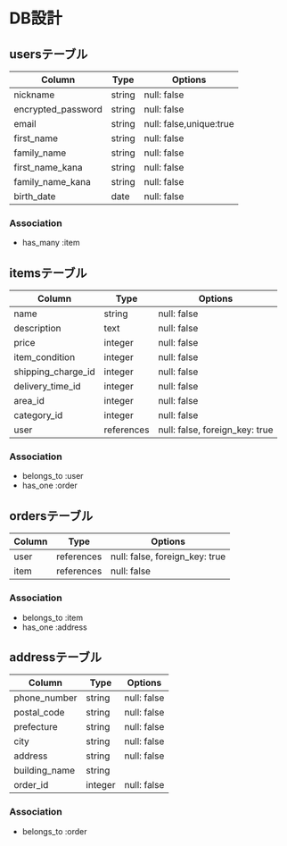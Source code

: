 # DB設計

## usersテーブル

| Column             | Type               | Options                   |
|--------------------|--------------------|---------------------------|
| nickname           | string             | null: false               |
| encrypted_password | string             | null: false               |
| email              | string             | null: false,unique:true   |
| first_name         | string             | null: false               |
| family_name        | string             | null: false               |
| first_name_kana    | string             | null: false               |
| family_name_kana   | string             | null: false               |
| birth_date         | date               | null: false               |

### Association

* has_many :item

## itemsテーブル

| Column             | Type               | Options                         |
|--------------------|--------------------|---------------------------------|
| name               | string             | null: false                     |
| description        | text               | null: false                     |
| price              | integer            | null: false                     |
| item_condition     | integer            | null: false                     |
| shipping_charge_id | integer            | null: false                     |
| delivery_time_id   | integer            | null: false                     |
| area_id            | integer            | null: false                     |
| category_id        | integer            | null: false                     |
| user               | references         | null: false, foreign_key: true  |

### Association

* belongs_to :user
* has_one :order

## ordersテーブル

| Column             | Type               | Options                         |
|--------------------|--------------------|---------------------------------|
| user               | references         | null: false, foreign_key: true  |
| item               | references         | null: false                     |

### Association

* belongs_to :item
* has_one :address

## addressテーブル

| Column             | Type               | Options                   |
|--------------------|--------------------|---------------------------|
| phone_number       | string             | null: false               |
| postal_code        | string             | null: false               |
| prefecture         | string             | null: false               |
| city               | string             | null: false               |
| address            | string             | null: false               |
| building_name      | string             |                           |
| order_id           | integer            | null: false               |

### Association

* belongs_to :order